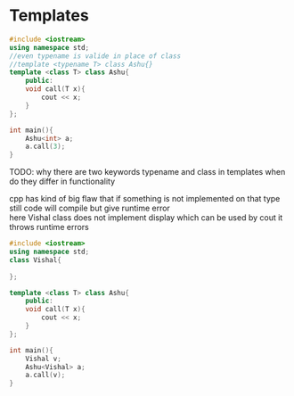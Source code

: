 # Templates

```cpp
#include <iostream>
using namespace std;
//even typename is valide in place of class
//template <typename T> class Ashu{}
template <class T> class Ashu{
    public:
    void call(T x){
        cout << x;
    }
};

int main(){
    Ashu<int> a;
    a.call(3);
}
```
TODO: why there are two keywords typename and class in templates when do they differ in functionality

cpp has kind of big flaw that if something is not implemented on that type still code will compile but give runtime error  
here Vishal class does not implement display which can be used by cout it throws runtime errors

```cpp
#include <iostream>
using namespace std;
class Vishal{
    
};

template <class T> class Ashu{
    public:
    void call(T x){
        cout << x;
    }
};

int main(){
    Vishal v;
    Ashu<Vishal> a;
    a.call(v);
}
```